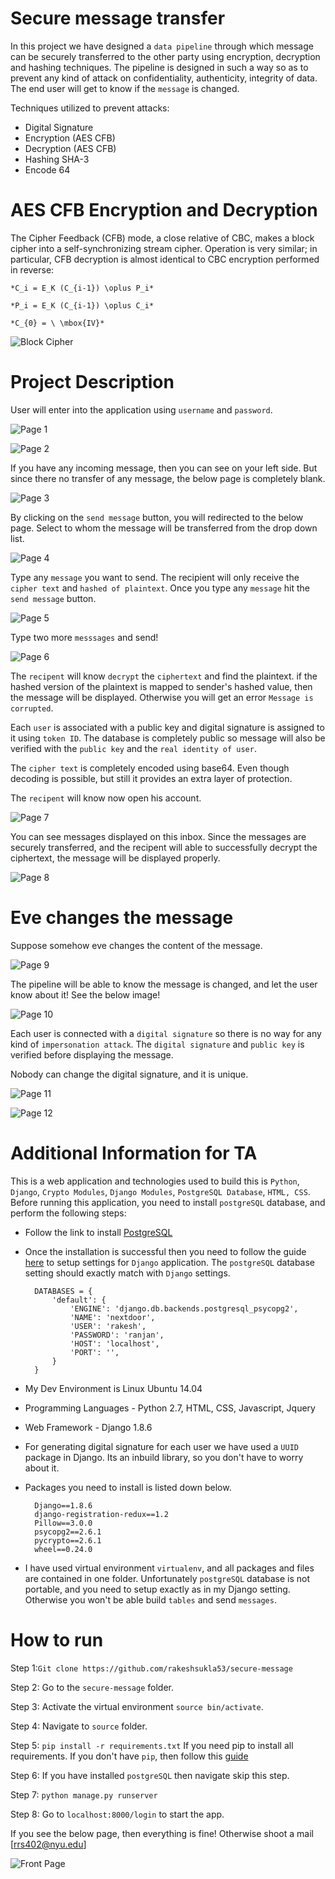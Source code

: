 # Secure message transfer 

In this project we have designed a `data pipeline` through which message can be securely transferred to the other party using encryption, decryption and hashing techniques. The pipeline is designed in such a way so as to prevent any kind of attack on confidentiality, authenticity, integrity of data. The end user will get to know if the `message` is changed.

Techniques utilized to prevent attacks:

* Digital Signature
* Encryption (AES CFB)
* Decryption (AES CFB)
* Hashing SHA-3
* Encode 64 

# AES CFB Encryption and Decryption
 
The Cipher Feedback (CFB) mode, a close relative of CBC, makes a block cipher into a self-synchronizing stream cipher. Operation is very similar; in particular, CFB decryption is almost identical to CBC encryption performed in reverse:

    *C_i = E_K (C_{i-1}) \oplus P_i*
    
    *P_i = E_K (C_{i-1}) \oplus C_i*
    
    *C_{0} = \ \mbox{IV}*

![Block Cipher](https://github.com/rakeshsukla53/secure-message/blob/master/static_cdn/staticfiles/img/Block_cipher.png)

# Project Description

User will enter into the application using `username` and `password`.

![Page 1](https://github.com/rakeshsukla53/secure-message/blob/master/static_cdn/staticfiles/img/Page%201.png)

![Page 2](https://github.com/rakeshsukla53/secure-message/blob/master/static_cdn/staticfiles/img/Page%202.png)

If you have any incoming message, then you can see on your left side. But since there no transfer of any message, the below page is completely blank.

![Page 3](https://github.com/rakeshsukla53/secure-message/blob/master/static_cdn/staticfiles/img/Page%203.png)

By clicking on the `send message` button, you will redirected to the below page. Select to whom the message will be transferred from the drop down list.
 
![Page 4](https://github.com/rakeshsukla53/secure-message/blob/master/static_cdn/staticfiles/img/Page%204.png)

Type any `message` you want to send. The recipient will only receive the `cipher text` and `hashed of plaintext`. Once you type any `message` hit the `send message` button.

![Page 5](https://github.com/rakeshsukla53/secure-message/blob/master/static_cdn/staticfiles/img/Page%205.png)

Type two more `messsages` and send!

![Page 6](https://github.com/rakeshsukla53/secure-message/blob/master/static_cdn/staticfiles/img/Page%206.png)

The `recipent` will know `decrypt` the `ciphertext` and find the plaintext. if the hashed version of the plaintext is mapped to sender's hashed value, then the message will be displayed. Otherwise you will get an error `Message is corrupted`.

Each `user` is associated with a public key and digital signature is assigned to it using `token ID`. The database is completely public so message will also be verified with the `public key` and the `real identity of user`.
 
The `cipher text` is completely encoded using base64. Even though decoding is possible, but still it provides an extra layer of protection.

The `recipent` will know now open his account.

![Page 7](https://github.com/rakeshsukla53/secure-message/blob/master/static_cdn/staticfiles/img/Page%207.png)

You can see messages displayed on this inbox. Since the messages are securely transferred, and the recipent will able to successfully decrypt the ciphertext, the message will be displayed properly.

![Page 8](https://github.com/rakeshsukla53/secure-message/blob/master/static_cdn/staticfiles/img/Page%208.png)

# Eve changes the message

Suppose somehow eve changes the content of the message.

![Page 9](https://github.com/rakeshsukla53/secure-message/blob/master/static_cdn/staticfiles/img/Page%209.png)

The pipeline will be able to know the message is changed, and let the user know about it! See the below image!

![Page 10](https://github.com/rakeshsukla53/secure-message/blob/master/static_cdn/staticfiles/img/Page%2010.png)

Each user is connected with a `digital signature` so there is no way for any kind of `impersonation attack`. The `digital signature` and `public key` is verified before displaying the message.

Nobody can change the digital signature, and it is unique.

![Page 11](https://github.com/rakeshsukla53/secure-message/blob/master/static_cdn/staticfiles/img/Page%2011.png)

![Page 12](https://github.com/rakeshsukla53/secure-message/blob/master/static_cdn/staticfiles/img/Page%2012.png)


# Additional Information for TA

This is a web application and technologies used to build this is `Python`, `Django`, `Crypto Modules`, `Django Modules`, `PostgreSQL Database`, `HTML, CSS`. Before running this application, you need to install `postgreSQL` database, and perform the following steps:

* Follow the link to install [PostgreSQL](https://github.com/codingforentrepreneurs/Guides/blob/master/all/install_postgresql_mac_&_linux.md)

* Once the installation is successful then you need to follow the guide [here](https://github.com/codingforentrepreneurs/Guides/blob/master/all/postgresql_and_django.md) to setup settings for `Django` application. The `postgreSQL` database setting should exactly match with `Django` settings.


        DATABASES = {
            'default': {
                'ENGINE': 'django.db.backends.postgresql_psycopg2',
                'NAME': 'nextdoor',
                'USER': 'rakesh',
                'PASSWORD': 'ranjan',
                'HOST': 'localhost',
                'PORT': '',
            }
        }

* My Dev Environment is Linux Ubuntu 14.04

* Programming Languages - Python 2.7, HTML, CSS, Javascript, Jquery

* Web Framework - Django 1.8.6
 
* For generating digital signature for each user we have used a `UUID` package in Django. Its an inbuild library, so you don't have to worry about it. 

* Packages you need to install is listed down below.

        Django==1.8.6
        django-registration-redux==1.2
        Pillow==3.0.0
        psycopg2==2.6.1
        pycrypto==2.6.1
        wheel==0.24.0

* I have used virtual environment `virtualenv`, and all packages and files are contained in one folder. Unfortunately `postgreSQL` database is not portable, and you need to setup exactly as in my Django setting. Otherwise you won't be able build `tables` and send `messages`. 

# How to run

Step 1:`Git clone https://github.com/rakeshsukla53/secure-message`

Step 2: Go to the `secure-message` folder. 

Step 3: Activate the virtual environment `source bin/activate`. 

Step 4: Navigate to `source` folder.

Step 5: `pip install -r requirements.txt` If you need pip to install all requirements. If you don't have `pip`, then follow this [guide](http://www.liquidweb.com/kb/how-to-install-pip-on-ubuntu-14-04-lts/)

Step 6: If you have installed `postgreSQL` then navigate skip this step.

Step 7: `python manage.py runserver`

Step 8: Go to `localhost:8000/login` to start the app.
 
If you see the below page, then everything is fine! Otherwise shoot a mail [rrs402@nyu.edu]
 
![Front Page](https://github.com/rakeshsukla53/secure-message/blob/master/source/static/img/Front%20Page.png)
 
 
 
 
 
 
 
 
 
 
 
 
 
 
 
 
 
 



